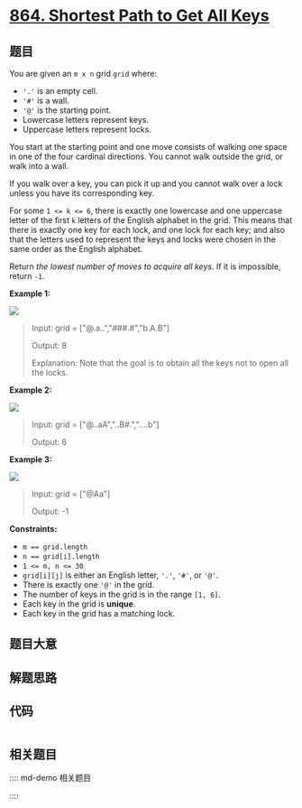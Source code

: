 # [864. Shortest Path to Get All Keys](https://leetcode.com/problems/shortest-path-to-get-all-keys/)

## 题目

You are given an `m x n` grid `grid` where:

  * `'.'` is an empty cell.
  * `'#'` is a wall.
  * `'@'` is the starting point.
  * Lowercase letters represent keys.
  * Uppercase letters represent locks.

You start at the starting point and one move consists of walking one space in
one of the four cardinal directions. You cannot walk outside the grid, or walk
into a wall.

If you walk over a key, you can pick it up and you cannot walk over a lock
unless you have its corresponding key.

For some `1 <= k <= 6`, there is exactly one lowercase and one uppercase
letter of the first `k` letters of the English alphabet in the grid. This
means that there is exactly one key for each lock, and one lock for each key;
and also that the letters used to represent the keys and locks were chosen in
the same order as the English alphabet.

Return _the lowest number of moves to acquire all keys_. If it is impossible,
return `-1`.



**Example 1:**

![](https://assets.leetcode.com/uploads/2021/07/23/lc-keys2.jpg)

> Input: grid = ["@.a..","###.#","b.A.B"]
> 
> Output: 8
> 
> Explanation: Note that the goal is to obtain all the keys not to open all the locks.

**Example 2:**

![](https://assets.leetcode.com/uploads/2021/07/23/lc-key2.jpg)

> Input: grid = ["@..aA","..B#.","....b"]
> 
> Output: 6

**Example 3:**

![](https://assets.leetcode.com/uploads/2021/07/23/lc-keys3.jpg)

> Input: grid = ["@Aa"]
> 
> Output: -1

**Constraints:**

  * `m == grid.length`
  * `n == grid[i].length`
  * `1 <= m, n <= 30`
  * `grid[i][j]` is either an English letter, `'.'`, `'#'`, or `'@'`. 
  * There is exactly one `'@'` in the grid.
  * The number of keys in the grid is in the range `[1, 6]`.
  * Each key in the grid is **unique**.
  * Each key in the grid has a matching lock.


## 题目大意

## 解题思路

## 代码

```javascript

```

## 相关题目

:::: md-demo 相关题目

::::
